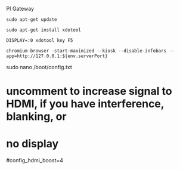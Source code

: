 PI Gateway

```
sudo apt-get update

sudo apt-get install xdotool

DISPLAY=:0 xdotool key F5
```

```
chromium-browser -start-maximized --kiosk --disable-infobars --app=http://127.0.0.1:${env.serverPort}
```

sudo nano /boot/config.txt 

# uncomment to increase signal to HDMI, if you have interference, blanking, or
# no display
#config_hdmi_boost=4